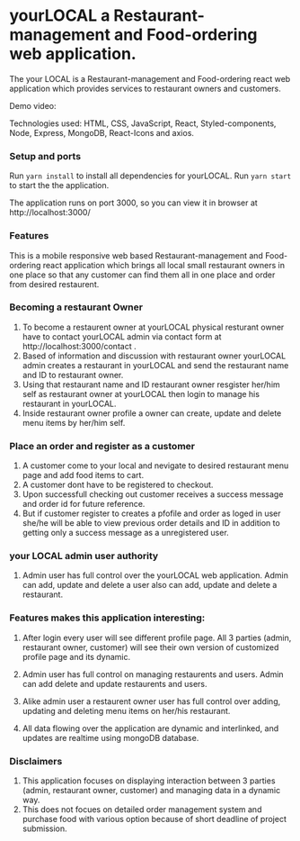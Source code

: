 # yourLOCAL a Restaurant-management and Food-ordering web application.

The your LOCAL is a Restaurant-management and Food-ordering react web application which provides services to restaurant owners and customers.

Demo video:

Technologies used: HTML, CSS, JavaScript, React, Styled-components, Node, Express, MongoDB, React-Icons and axios.

### Setup and ports

Run `yarn install` to install all dependencies for yourLOCAL.
Run `yarn start` to start the the application.

The application runs on port 3000, so you can view it in browser at http://localhost:3000/

### Features

This is a mobile responsive web based Restaurant-management and Food-ordering react application which brings all local small restaurant owners in one place so that any customer can find them all in one place and order from desired restaurent.

### Becoming a restaurant Owner

1. To become a restaurent owner at yourLOCAL physical resturant owner have to contact yourLOCAL admin via contact form at http://localhost:3000/contact .
2. Based of information and discussion with restaurant owner yourLOCAL admin creates a restaurant in yourLOCAL and send the restaurant name and ID to restaurant owner.
3. Using that restaurant name and ID restaurant owner resgister her/him self as restaurant owner at yourLOCAL then login to manage his restaurant in yourLOCAL.
4. Inside restaurant owner profile a owner can create, update and delete menu items by her/him self.

### Place an order and register as a customer

1. A customer come to your local and nevigate to desired restaurant menu page and add food items to cart.
2. A customer dont have to be registered to checkout.
3. Upon successfull checking out customer receives a success message and order id for future reference.
4. But if customer register to creates a pfofile and order as loged in user she/he will be able to view previous order details and ID in addition to getting only a success message as a unregistered user.

### your LOCAL admin user authority

1. Admin user has full control over the yourLOCAL web application. Admin can add, update and delete a user also can add, update and delete a restaurant.

### Features makes this application interesting:

1. After login every user will see different profile page. All 3 parties (admin, restaurant owner, customer) will see their own version of customized profile page and its dynamic.

2. Admin user has full control on managing restaurents and users. Admin can add delete and update restaurents and users.

3. Alike admin user a restaurent owner user has full control over adding, updating and deleting menu items on her/his restaurant.

4. All data flowing over the application are dynamic and interlinked, and updates are realtime using mongoDB database.

### Disclaimers

1. This application focuses on displaying interaction between 3 parties (admin, restaurant owner, customer) and managing data in a dynamic way.
2. This does not focues on detailed order management system and purchase food with various option because of short deadline of project submission.
